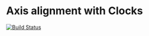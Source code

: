 # Axis alignment with Clocks

[![Build Status](https://travis-ci.org/kaiquewdev/agni-gen.svg?branch=master)](https://travis-ci.org/kaiquewdev/agni-gen)